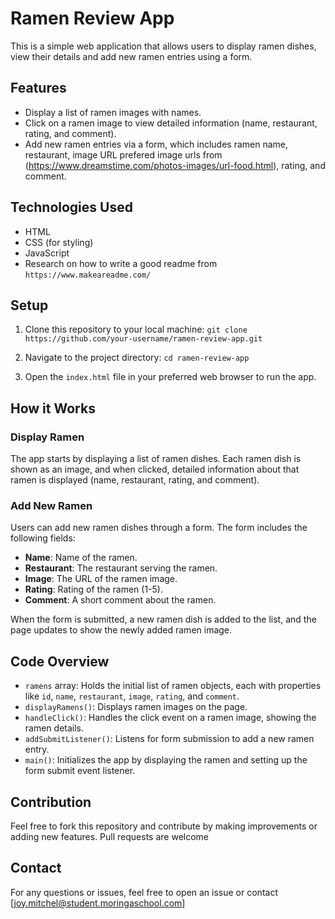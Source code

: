 # Ramen Review App

This is a simple web application that allows users to display ramen dishes, view their details and add new ramen entries using a form.

## Features

- Display a list of ramen images with names.
- Click on a ramen image to view detailed information (name, restaurant, rating, and comment).
- Add new ramen entries via a form, which includes ramen name, restaurant, image URL prefered image urls from (https://www.dreamstime.com/photos-images/url-food.html), rating, and comment.

## Technologies Used

- HTML
- CSS (for styling)
- JavaScript
- Research on how to write a good readme from ``https://www.makeareadme.com/``

## Setup

1. Clone this repository to your local machine:
    ``git clone https://github.com/your-username/ramen-review-app.git``
  

2. Navigate to the project directory:
    ``cd ramen-review-app``
    

3. Open the `index.html` file in your preferred web browser to run the app.

## How it Works

### Display Ramen

The app starts by displaying a list of ramen dishes. Each ramen dish is shown as an image, and when clicked, detailed information about that ramen is displayed (name, restaurant, rating, and comment).

### Add New Ramen

Users can add new ramen dishes through a form. The form includes the following fields:

- **Name**: Name of the ramen.
- **Restaurant**: The restaurant serving the ramen.
- **Image**: The URL of the ramen image.
- **Rating**: Rating of the ramen (1-5).
- **Comment**: A short comment about the ramen.

When the form is submitted, a new ramen dish is added to the list, and the page updates to show the newly added ramen image.

## Code Overview

- `ramens` array: Holds the initial list of ramen objects, each with properties like `id`, `name`, `restaurant`, `image`, `rating`, and `comment`.
- `displayRamens()`: Displays ramen images on the page.
- `handleClick()`: Handles the click event on a ramen image, showing the ramen details.
- `addSubmitListener()`: Listens for form submission to add a new ramen entry.
- `main()`: Initializes the app by displaying the ramen and setting up the form submit event listener.

## Contribution

Feel free to fork this repository and contribute by making improvements or adding new features. Pull requests are welcome

## Contact

For any questions or issues, feel free to open an issue or contact [joy.mitchel@student.moringaschool.com]


